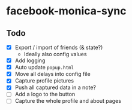 # facebook-monica-sync

## Todo

- [x] Export / import of friends (& state?)
  - Ideally also config values
- [x] Add logging
- [x] Auto update `popup.html`
- [x] Move all delays into config file
- [x] Capture profile pictures
- [x] Push all captured data in a note?
- [ ] Add a logo to the button
- [ ] Capture the whole profile and about pages
